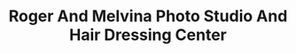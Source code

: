 ---
title: "Roger And Melvina Photo Studio And Hair Dressing Center"
url: /zwedru/roger-and-melvina-photo-studio-and-hair-dressing-center/
shop: hairdresser
---